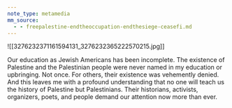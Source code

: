 ```yaml
---
note_type: metamedia
mm_source:
  - - freepalestine-endtheoccupation-endthesiege-ceasefi.md
---
```


![[3276232371161594131_3276232365222570215.jpg]]

Our education as Jewish Americans has
been incomplete. The existence of
Palestine and the Palestinian people were
never named in my education or
upbringing. Not once. For others, their
existence was vehemently denied. And
this leaves me with a profound
understanding that no one will teach us
the history of Palestine but Palestinians.
Their historians, activists, organizers,
poets, and people demand our attention
now more than ever.

